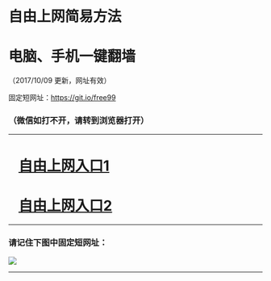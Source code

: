 ﻿# 自由上网简易方法

# 电脑、手机一键翻墙

（2017/10/09 更新，网址有效）

固定短网址：https://git.io/free99

### （微信如打不开，请转到浏览器打开）


***





# &nbsp;&nbsp; <a href="http://ft201734432.fwq-tz-1001.info/fwqtz01.html?t=100900112283 " target="_blank">自由上网入口1</a>
# &nbsp;&nbsp; <a href="http://ft1497218454.fwq-tz-1002.info/fwqtz02.html?t=100900111822 " target="_blank">自由上网入口2</a>
***

### 请记住下图中固定短网址：

<img src="https://s3-us-west-2.amazonaws.com/fwq-1001/yjfq-20170905okok.png" /> 


***

